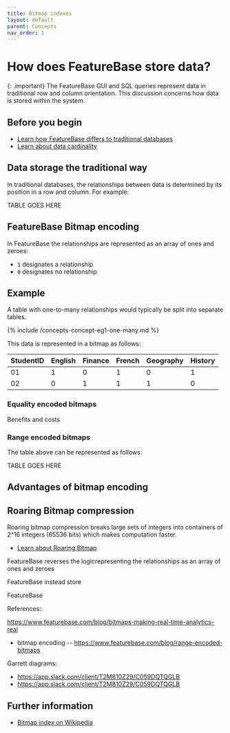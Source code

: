 ```yaml
---
title: Bitmap indexes
layout: default
parent: Concepts
nav_order: 1
---
```


<!--References:
* Bitmaps -- https://www.featurebase.com/blog/bitmaps-making-real-time-analytics-real
* Row, column oriented method relating to bitmaps -- https://app.slack.com/client/T2M810Z29/C059DQTQGLB
* bitmap encoding, range encoded bitmaps, bit slice bitmaps -- https://www.featurebase.com/blog/range-encoded-bitmaps
-->

# How does FeatureBase store data?

{: .important}
The FeatureBase GUI and SQL queries represent data in traditional row and column orientation. This discussion concerns how data is stored within the system.

## Before you begin

* [Learn how FeatureBase differs to traditional databases](/docs/concepts/concepts-home)
* [Learn about data cardinality](/docs/concepts/concepts-home#cardinality-describes-relationships-between-data)

## Data storage the traditional way

In traditional databases, the relationships between data is determined by its position in a row and column. For example:

TABLE GOES HERE

## FeatureBase Bitmap encoding

In FeatureBase the relationships are represented as an array of ones and zeroes:
* `1` designates a relationship
* `0` designates no relationship

## Example

A table with one-to-many relationships would typically be split into separate tables.

{% include /concepts-concept-eg1-one-many.md %}

This data is represented in a bitmap as follows:

| StudentID | English | Finance | French | Geography | History |
|---|---|---|---|---|---|
| 01 | 1 | 0 | 1 | 0 | 1 |
| 02 | 0 | 1 | 1 | 1 | 0 |

<!--Note to self -- separate this into 2 bitmaps to make the point -->

### Equality encoded bitmaps

<!--(SEE Equality-encoded Bitmaps on https://www.featurebase.com/blog/range-encoded-bitmaps)-->

Benefits and costs


### Range encoded bitmaps






The table above can be represented as follows:

TABLE GOES HERE

## Advantages of bitmap encoding





## Roaring Bitmap compression

Roaring bitmap compression breaks large sets of integers into containers of 2^16 integers (65536 bits) which makes computation faster.

* [Learn about Roaring Bitmap](https://roaringbitmap.org/about/)




FeatureBase reverses the logicrepresenting the relationships as an array of ones and zeroes



FeatureBase instead store

FeatureBase






References:

https://www.featurebase.com/blog/bitmaps-making-real-time-analytics-real
* bitmap encoding -- https://www.featurebase.com/blog/range-encoded-bitmaps


Garrett diagrams:

* https://app.slack.com/client/T2M810Z29/C059DQTQGLB
* https://app.slack.com/client/T2M810Z29/C059DQTQGLB


## Further information

* [Bitmap index on Wikipedia](https://en.wikipedia.org/wiki/Bitmap_index)

